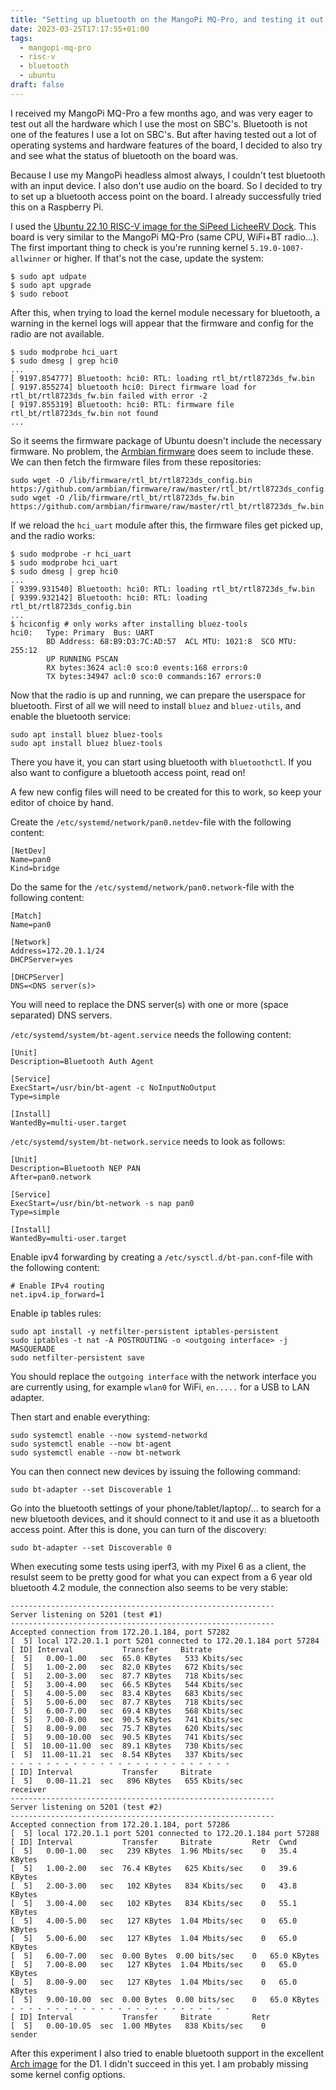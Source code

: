 ```yaml
---
title: "Setting up bluetooth on the MangoPi MQ-Pro, and testing it out with a bluetooth access point"
date: 2023-03-25T17:17:55+01:00
tags:
  - mangopi-mq-pro
  - risc-v
  - bluetooth
  - ubuntu
draft: false
---
```

I received my MangoPi MQ-Pro a few months ago, and was very eager to test out
all the hardware which I use the most on SBC's. Bluetooth is not one of the
features I use a lot on SBC's. But after having tested out a lot of operating
systems and hardware features of the board, I decided to also try and see what
the status of bluetooth on the board was.

Because I use my MangoPi headless almost always, I couldn't test bluetooth with
an input device. I also don't use audio on the board. So I decided to try to
set up a bluetooth access point on the board. I already successfully tried this
on a Raspberry Pi.

I used the [Ubuntu 22.10 RISC-V image for the SiPeed LicheeRV Dock](https://ubuntu.com/download/risc-v).
This board is very similar to the MangoPi MQ-Pro (same CPU, WiFi+BT radio...).
The first important thing to check is you're running kernel `5.19.0-1007-allwinner`
or higher. If that's not the case, update the system:
```
$ sudo apt udpate
$ sudo apt upgrade
$ sudo reboot
```
After this, when trying to load the kernel module necessary for bluetooth, a
warning in the kernel logs will appear that the firmware and config for the
radio are not available.
```
$ sudo modprobe hci_uart
$ sudo dmesg | grep hci0
...
[ 9197.854777] Bluetooth: hci0: RTL: loading rtl_bt/rtl8723ds_fw.bin
[ 9197.855274] bluetooth hci0: Direct firmware load for rtl_bt/rtl8723ds_fw.bin failed with error -2
[ 9197.855319] Bluetooth: hci0: RTL: firmware file rtl_bt/rtl8723ds_fw.bin not found
...
```
So it seems the firmware package of Ubuntu doesn't include the necessary firmware.
No problem, the [Armbian firmware](https://github.com/armbian/firmware) does
seem to include these. We can then fetch the firmware files from these repositories:
```
sudo wget -O /lib/firmware/rtl_bt/rtl8723ds_config.bin https://github.com/armbian/firmware/raw/master/rtl_bt/rtl8723ds_config.bin
sudo wget -O /lib/firmware/rtl_bt/rtl8723ds_fw.bin https://github.com/armbian/firmware/raw/master/rtl_bt/rtl8723ds_fw.bin
```
If we reload the `hci_uart` module after this, the firmware files get picked up,
and the radio works:
```
$ sudo modprobe -r hci_uart
$ sudo modprobe hci_uart
$ sudo dmesg | grep hci0
...
[ 9399.931540] Bluetooth: hci0: RTL: loading rtl_bt/rtl8723ds_fw.bin
[ 9399.932142] Bluetooth: hci0: RTL: loading rtl_bt/rtl8723ds_config.bin
...
$ hciconfig # only works after installing bluez-tools
hci0:   Type: Primary  Bus: UART
        BD Address: 68:B9:D3:7C:AD:57  ACL MTU: 1021:8  SCO MTU: 255:12
        UP RUNNING PSCAN 
        RX bytes:3624 acl:0 sco:0 events:168 errors:0
        TX bytes:34947 acl:0 sco:0 commands:167 errors:0
```

Now that the radio is up and running, we can prepare the userspace for bluetooth.
First of all we will need to install `bluez` and `bluez-utils`, and enable the
bluetooth service:
```
sudo apt install bluez bluez-tools
sudo apt install bluez bluez-tools
```

There you have it, you can start using bluetooth with `bluetoothctl`. If you
also want to configure a bluetooth access point, read on!

A few new config files will need to be created for this to work, so keep your
editor of choice by hand.

Create the `/etc/systemd/network/pan0.netdev`-file with the following content:
```
[NetDev]
Name=pan0
Kind=bridge
```

Do the same for the `/etc/systemd/network/pan0.network`-file with the following
content:
```
[Match]
Name=pan0

[Network]
Address=172.20.1.1/24
DHCPServer=yes

[DHCPServer]
DNS=<DNS server(s)>
```
You will need to replace the DNS server(s) with one or more (space separated)
DNS servers.

`/etc/systemd/system/bt-agent.service` needs the following content:
```
[Unit]
Description=Bluetooth Auth Agent

[Service]
ExecStart=/usr/bin/bt-agent -c NoInputNoOutput
Type=simple

[Install]
WantedBy=multi-user.target
```

`/etc/systemd/system/bt-network.service` needs to look as follows:
```
[Unit]
Description=Bluetooth NEP PAN
After=pan0.network

[Service]
ExecStart=/usr/bin/bt-network -s nap pan0
Type=simple

[Install]
WantedBy=multi-user.target
```

Enable ipv4 forwarding by creating a `/etc/sysctl.d/bt-pan.conf`-file with the
following content:
```
# Enable IPv4 routing
net.ipv4.ip_forward=1
```

Enable ip tables rules:
```
sudo apt install -y netfilter-persistent iptables-persistent
sudo iptables -t nat -A POSTROUTING -o <outgoing interface> -j MASQUERADE
sudo netfilter-persistent save
```

You should replace the `outgoing interface` with the network interface you are
currently using, for example `wlan0` for WiFi, `en.....` for a USB to LAN adapter.

Then start and enable everything:
```
sudo systemctl enable --now systemd-networkd
sudo systemctl enable --now bt-agent
sudo systemctl enable --now bt-network
```

You can then connect new devices by issuing the following command:
```
sudo bt-adapter --set Discoverable 1
```

Go into the bluetooth settings of your phone/tablet/laptop/... to search for a
new bluetooth devices, and it should connect to it and use it as a bluetooth
access point. After this is done, you can turn of the discovery:
```
sudo bt-adapter --set Discoverable 0
```

When executing some tests using iperf3, with my Pixel 6 as a client, the resulst
seem to be pretty good for what you can expect from a 6 year old bluetooth 4.2
module, the connection also seems to be very stable:
```
-----------------------------------------------------------
Server listening on 5201 (test #1)
-----------------------------------------------------------
Accepted connection from 172.20.1.184, port 57282
[  5] local 172.20.1.1 port 5201 connected to 172.20.1.184 port 57284
[ ID] Interval           Transfer     Bitrate
[  5]   0.00-1.00   sec  65.0 KBytes   533 Kbits/sec                  
[  5]   1.00-2.00   sec  82.0 KBytes   672 Kbits/sec                  
[  5]   2.00-3.00   sec  87.7 KBytes   718 Kbits/sec                  
[  5]   3.00-4.00   sec  66.5 KBytes   544 Kbits/sec                  
[  5]   4.00-5.00   sec  83.4 KBytes   683 Kbits/sec                  
[  5]   5.00-6.00   sec  87.7 KBytes   718 Kbits/sec                  
[  5]   6.00-7.00   sec  69.4 KBytes   568 Kbits/sec                  
[  5]   7.00-8.00   sec  90.5 KBytes   741 Kbits/sec                  
[  5]   8.00-9.00   sec  75.7 KBytes   620 Kbits/sec                  
[  5]   9.00-10.00  sec  90.5 KBytes   741 Kbits/sec                  
[  5]  10.00-11.00  sec  89.1 KBytes   730 Kbits/sec                  
[  5]  11.00-11.21  sec  8.54 KBytes   337 Kbits/sec                  
- - - - - - - - - - - - - - - - - - - - - - - - -
[ ID] Interval           Transfer     Bitrate
[  5]   0.00-11.21  sec   896 KBytes   655 Kbits/sec                  receiver
-----------------------------------------------------------
Server listening on 5201 (test #2)
-----------------------------------------------------------
Accepted connection from 172.20.1.184, port 57286
[  5] local 172.20.1.1 port 5201 connected to 172.20.1.184 port 57288
[ ID] Interval           Transfer     Bitrate         Retr  Cwnd
[  5]   0.00-1.00   sec   239 KBytes  1.96 Mbits/sec    0   35.4 KBytes       
[  5]   1.00-2.00   sec  76.4 KBytes   625 Kbits/sec    0   39.6 KBytes       
[  5]   2.00-3.00   sec   102 KBytes   834 Kbits/sec    0   43.8 KBytes       
[  5]   3.00-4.00   sec   102 KBytes   834 Kbits/sec    0   55.1 KBytes       
[  5]   4.00-5.00   sec   127 KBytes  1.04 Mbits/sec    0   65.0 KBytes       
[  5]   5.00-6.00   sec   127 KBytes  1.04 Mbits/sec    0   65.0 KBytes       
[  5]   6.00-7.00   sec  0.00 Bytes  0.00 bits/sec    0   65.0 KBytes       
[  5]   7.00-8.00   sec   127 KBytes  1.04 Mbits/sec    0   65.0 KBytes       
[  5]   8.00-9.00   sec   127 KBytes  1.04 Mbits/sec    0   65.0 KBytes       
[  5]   9.00-10.00  sec  0.00 Bytes  0.00 bits/sec    0   65.0 KBytes       
- - - - - - - - - - - - - - - - - - - - - - - - -
[ ID] Interval           Transfer     Bitrate         Retr
[  5]   0.00-10.05  sec  1.00 MBytes   838 Kbits/sec    0             sender
```

After this experiment I also tried to enable bluetooth support in the excellent
[Arch image](https://github.com/sehraf/d1-riscv-arch-image-builder) for the D1.
I didn't succeed in this yet. I am probably missing some kernel config options.
